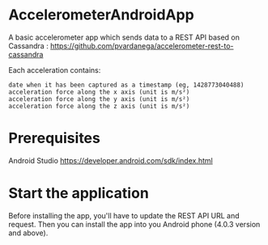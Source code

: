 # AccelerometerAndroidApp
A basic accelerometer app which sends data to a REST API based on Cassandra :
https://github.com/pvardanega/accelerometer-rest-to-cassandra

Each acceleration contains:

    date when it has been captured as a timestamp (eg, 1428773040488)
    acceleration force along the x axis (unit is m/s²)
    acceleration force along the y axis (unit is m/s²)
    acceleration force along the z axis (unit is m/s²)

# Prerequisites
Android Studio https://developer.android.com/sdk/index.html

# Start the application
Before installing the app, you'll have to update the REST API URL and request.
Then you can install the app into you Android phone (4.0.3 version and above).
